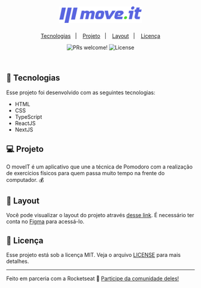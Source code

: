 <h1 align="center">
  <img alt="MoveIT" title="MoveIT" src="./public/logo-full.svg" width="220px" />
</h1>

<p align="center">
  <a href="#-tecnologias">Tecnologias</a>&nbsp;&nbsp;&nbsp;|&nbsp;&nbsp;&nbsp;
  <a href="#-projeto">Projeto</a>&nbsp;&nbsp;&nbsp;|&nbsp;&nbsp;&nbsp;
  <a href="#-layout">Layout</a>&nbsp;&nbsp;&nbsp;|&nbsp;&nbsp;&nbsp;
  <a href="#memo-licença">Licença</a>
</p>

<p align="center">
 <img src="https://img.shields.io/static/v1?label=PRs&message=welcome&color=49AA26&labelColor=000000" alt="PRs welcome!" />

  <img alt="License" src="https://img.shields.io/static/v1?label=license&message=MIT&color=49AA26&labelColor=000000">
</p>

<br>

## 🚀 Tecnologias

Esse projeto foi desenvolvido com as seguintes tecnologias:

- HTML
- CSS
- TypeScript
- ReactJS
- NextJS

## 💻 Projeto

O moveIT é um aplicativo que une a técnica de Pomodoro com a realização de exercícios físicos para quem passa muito tempo na frente do computador. 💰

## 🔖 Layout

Você pode visualizar o layout do projeto através [desse link](https://www.figma.com/file/MQFfkABgCxPhDIZWAJQE9u/Move.it). É necessário ter conta no [Figma](https://figma.com) para acessá-lo.

## :memo: Licença

Esse projeto está sob a licença MIT. Veja o arquivo [LICENSE](./LICENSE.md) para mais detalhes.

---

Feito em parceria com a Rocketseat :wave: [Participe da comunidade deles!](https://discordapp.com/invite/gCRAFhc)
